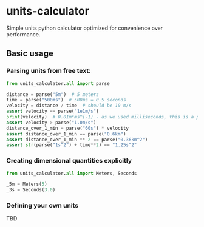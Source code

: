 # units-calculator
Simple units python calculator optimized for convenience over performance.

## Basic usage
### Parsing units from free text:
```python
from units_calculator.all import parse

distance = parse("5m")  # 5 meters
time = parse("500ms")  # 500ms = 0.5 seconds
velocity = distance / time  # should be 10 m/s
assert velocity == parse("1e1m/s")
print(velocity)  # 0.01m*ms^(-1) - as we used milliseconds, this is a preferred unit
assert velocity > parse("1.0m/s")
distance_over_1_min = parse("60s") * velocity
assert distance_over_1_min == parse("0.6km")
assert distance_over_1_min ** 2 == parse("0.36km^2")
assert str(parse("1s^2") + time**2) == "1.25s^2"
```

### Creating dimensional quantities explicitly
```python
from units_calculator.all import Meters, Seconds

_5m = Meters(5)
_3s = Seconds(3.0)
```

### Defining your own units
TBD
